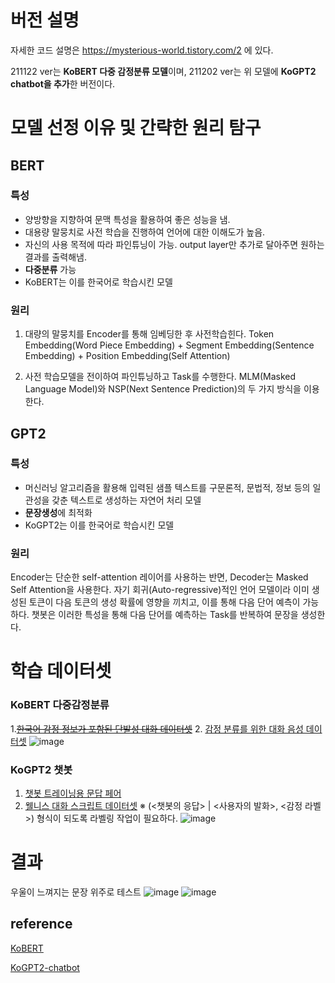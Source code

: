 # 버전 설명

자세한 코드 설명은 https://mysterious-world.tistory.com/2 에 있다. 

211122 ver는 **KoBERT 다중 감정분류 모델**이며,
211202 ver는 위 모델에 **KoGPT2 chatbot을 추가**한 버전이다. 

# 모델 선정 이유 및 간략한 원리 탐구
## BERT
### 특성
- 양방향을 지향하여 문맥 특성을 활용하여 좋은 성능을 냄.
- 대용량 말뭉치로 사전 학습을 진행하여 언어에 대한 이해도가 높음.
- 자신의 사용 목적에 따라 파인튜닝이 가능. output layer만 추가로 달아주면 원하는 결과를 출력해냄.
- **다중분류** 가능
- KoBERT는 이를 한국어로 학습시킨 모델
### 원리
1. 대량의 말뭉치를 Encoder를 통해 임베딩한 후 사전학습힌다. 
Token Embedding(Word Piece Embedding) + Segment Embedding(Sentence Embedding) + Position Embedding(Self Attention)

2. 사전 학습모델을 전이하여 파인튜닝하고 Task를 수행한다.
MLM(Masked Language Model)와 NSP(Next Sentence Prediction)의 두 가지 방식을 이용한다.

## GPT2
### 특성
- 머신러닝 알고리즘을 활용해 입력된 샘플 텍스트를 구문론적, 문법적, 정보 등의 일관성을 갖춘 텍스트로 생성하는 자연어 처리 모델
- **문장생성**에 최적화
- KoGPT2는 이를 한국어로 학습시킨 모델
### 원리 
Encoder는 단순한 self-attention 레이어를 사용하는 반면, Decoder는 Masked Self Attention을 사용한다.
자기 회귀(Auto-regressive)적인 언어 모델이라 이미 생성된 토큰이 다음 토큰의 생성 확률에 영향을 끼치고, 이를 통해 다음 단어 예측이 가능하다. 
챗봇은 이러한 특성을 통해 다음 단어를 예측하는 Task를 반복하여 문장을 생성한다.

# 학습 데이터셋

### KoBERT 다중감정분류
1.~~[한국어 감정 정보가 포함된 단발성 대화 데이터셋](https://aihub.or.kr/opendata/keti-data/recognition-laguage/KETI-02-009)~~
2. [감정 분류를 위한 대화 음성 데이터셋](https://aihub.or.kr/opendata/keti-data/recognition-laguage/KETI-02-002)
![image](https://user-images.githubusercontent.com/68471619/145357042-0109cb8f-507c-4875-96df-9ee3e6eb1026.png)

### KoGPT2 챗봇
1. [챗봇 트레이닝용 문답 페어](https://github.com/songys/Chatbot_data)
2. [웰니스 대화 스크립트 데이터셋](https://aihub.or.kr/opendata/keti-data/recognition-laguage/KETI-02-006)
※ (<챗봇의 응답> | <사용자의 발화>, <감정 라벨>) 형식이 되도록 라벨링 작업이 필요하다.
![image](https://user-images.githubusercontent.com/68471619/145357192-bf3639a2-a33d-4db0-93c7-3efc9780db4f.png)

# 결과
우울이 느껴지는 문장 위주로 테스트
![image](https://user-images.githubusercontent.com/68471619/145357864-43abe9db-a35f-4300-bf2d-6473e68db0b1.png)
![image](https://user-images.githubusercontent.com/68471619/145357884-30bc212c-a648-4570-8520-fb0550fd332a.png)


## reference
[KoBERT](https://github.com/haven-jeon/KoGPT2-chatbot)

[KoGPT2-chatbot](https://github.com/haven-jeon/KoGPT2-chatbot)

